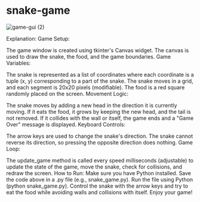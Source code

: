 # snake-game
![game-gui (2)](https://github.com/user-attachments/assets/c4f1cb28-531e-4888-a584-1b2bb72be7d9)

Explanation:
Game Setup:

The game window is created using tkinter's Canvas widget. The canvas is used to draw the snake, the food, and the game boundaries.
Game Variables:

The snake is represented as a list of coordinates where each coordinate is a tuple (x, y) corresponding to a part of the snake.
The snake moves in a grid, and each segment is 20x20 pixels (modifiable).
The food is a red square randomly placed on the screen.
Movement Logic:

The snake moves by adding a new head in the direction it is currently moving. If it eats the food, it grows by keeping the new head, and the tail is not removed.
If it collides with the wall or itself, the game ends and a "Game Over" message is displayed.
Keyboard Controls:

The arrow keys are used to change the snake's direction. The snake cannot reverse its direction, so pressing the opposite direction does nothing.
Game Loop:

The update_game method is called every speed milliseconds (adjustable) to update the state of the game, move the snake, check for collisions, and redraw the screen.
How to Run:
Make sure you have Python installed.
Save the code above in a .py file (e.g., snake_game.py).
Run the file using Python (python snake_game.py).
Control the snake with the arrow keys and try to eat the food while avoiding walls and collisions with itself.
Enjoy your game!
